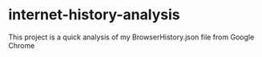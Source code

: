 # internet-history-analysis
This project is a quick analysis of my BrowserHistory.json file from Google Chrome

